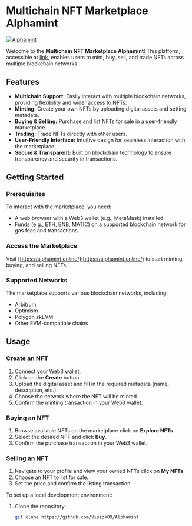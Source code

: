 # Multichain NFT Marketplace Alphamint

[![Alphamint](https://alphamint.space/)](https://alphamint.space/)

Welcome to the **Multichain NFT Marketplace Alphamint**! This platform, accessible at [link](https://alphamint.space/), enables users to mint, buy, sell, and trade NFTs across multiple blockchain networks.

## Features

- **Multichain Support:** Easily interact with multiple blockchain networks, providing flexibility and wider access to NFTs.
- **Minting:** Create your own NFTs by uploading digital assets and setting metadata.
- **Buying & Selling:** Purchase and list NFTs for sale in a user-friendly marketplace.
- **Trading:** Trade NFTs directly with other users.
- **User-Friendly Interface:** Intuitive design for seamless interaction with the marketplace.
- **Secure & Transparent:** Built on blockchain technology to ensure transparency and security in transactions.

## Getting Started

### Prerequisites

To interact with the marketplace, you need:

- A web browser with a Web3 wallet (e.g., MetaMask) installed.
- Funds (e.g., ETH, BNB, MATIC) on a supported blockchain network for gas fees and transactions.

### Access the Marketplace

Visit [https://alphamint.online/](https://alphamint.online/) to start minting, buying, and selling NFTs.

### Supported Networks

The marketplace supports various blockchain networks, including:

- Arbitrum
- Optimism
- Polygon zkEVM
- Other EVM-compatible chains

## Usage

### Create an NFT

1. Connect your Web3 wallet.
2. Click on the **Create** button.
3. Upload the digital asset and fill in the required metadata (name, description, etc.).
4. Choose the network where the NFT will be minted.
5. Confirm the minting transaction in your Web3 wallet.

### Buying an NFT

1. Browse available NFTs on the marketplace click on **Explore NFTs**.
2. Select the desired NFT and click **Buy**.
3. Confirm the purchase transaction in your Web3 wallet.

### Selling an NFT

1. Navigate to your profile and view your owned NFTs click on **My NFTs**.
2. Choose an NFT to list for sale.
3. Set the price and confirm the listing transaction.

To set up a local development environment:
1. Clone the repository:
   ```bash
   git clone https://github.com/Visiok09/Alphamint
